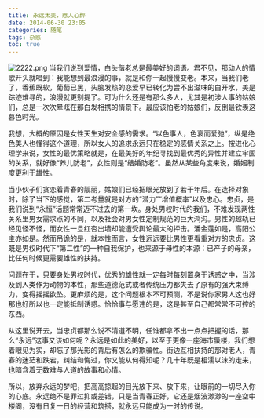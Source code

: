 ```yaml
---
title: 永远太美，惹人心醉
date: 2014-06-30 23:05
categories: 随笔
tags: 杂感
toc: true
---
```

![2222.png](http://upload-images.jianshu.io/upload_images/29336-de285930809f7ae0.png)
当我们说到爱情，白头偕老总是最美好的词语。君不见，那动人的情歌开头就唱到：我能想到最浪漫的事，就是和你一起慢慢变老。本来，当我们老了，香蕉既软，葡萄已黑，头脑发热的恋爱早已转化为尝不出滋味的白开水，美是踪迹难寻的，浪漫就更别提了。可为什么还是有那么多人，尤其是初涉人事的姑娘们，总是一次次晕眩在那白发相携的情景下。最应该怕老的姑娘们，反倒最钦羡这暮色时光。

我想，大概的原因是女性天生对安全感的需求。“以色事人，色衰而爱弛”，纵是绝色美人也懂得这个道理，所以女人的追求永远只在稳定的感情关系之上。按进化心理学来说，女性的最优策略就是，在最美好的年纪寻找到最优秀的异性并建立牢固的关系，就好像“养儿防老”，女性则是“结婚防老”。虽然从某些角度来说，婚姻制度更利于雄性。

当小伙子们贪恋着青春的靓丽，姑娘们已经把眼光放到了若干年后。在选择对象时，除了当下的感觉，第二考量就是对方的“潜力”“增值概率”以及忠心。忠贞，是我们说到“永恒”话题常常迈不过去的第一坎。身处男权时代的我们，不难发现两性关系里男女需求点的不同，以及社会对男女性定制规范的巨大鸿沟。男性的越轨已经见怪不怪，而女性一旦红杏出墙却能遭受舆论最大的抨击。潘金莲如是，高阳公主亦如是。然而吊诡的是，就本性而言，女性远远要比男性更看重对方的忠贞。这既是男权时代下“第二性”的一种自我保护，也来源于母性的本源：已产子的母亲，比任何时候更需要雄性的扶持。

问题在于，只要身处男权时代，优秀的雄性就一定每时每刻置身于诱惑之中，当涉及到人类作为动物的本性，那些道德范式或者传统压力都失去了原有的强大束缚力，变得摇摇欲坠。更麻烦的是，这个问题根本不可预测，不是说你家男人这也好那也好所以也一定能抵制诱惑。恰恰事与愿违的是，这是甚至自己都常常不可控的东西。

从这里说开去，当忠贞都那么说不清道不明，任谁都拿不出一点点把握的话，那么“永远”这事又该如何呢？永远是如此的美好，以至于更像一座海市蜃楼，我们想着眼见为实，却忘了那光影的背后有怎么的欺骗性。街边互相扶持的那对老人，青春的迷茫和跌宕，纠结和悔过，你又能从何得知呢？几十年既是相濡以沫的走来，也暗含着无数难与人道的故事和心情。

所以，放弃永远的梦吧，把高高掠起的目光放下来、放下来，让眼前的一切尽入你的心底。永远绝不是罪过抑或差错，只是当青春正好，它还是烟波渺渺的一座空中楼阁，没有日复一日的经营和筑搭，就永远只能成为一时的传说。





